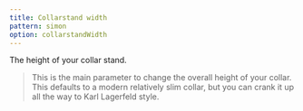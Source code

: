 ```yaml
---
title: Collarstand width
pattern: simon
option: collarstandWidth
---
```


The height of your collar stand.

> This is the main parameter to change the overall height of your collar. This defaults to a modern relatively slim collar, but you can crank it up all the way to Karl Lagerfeld style.